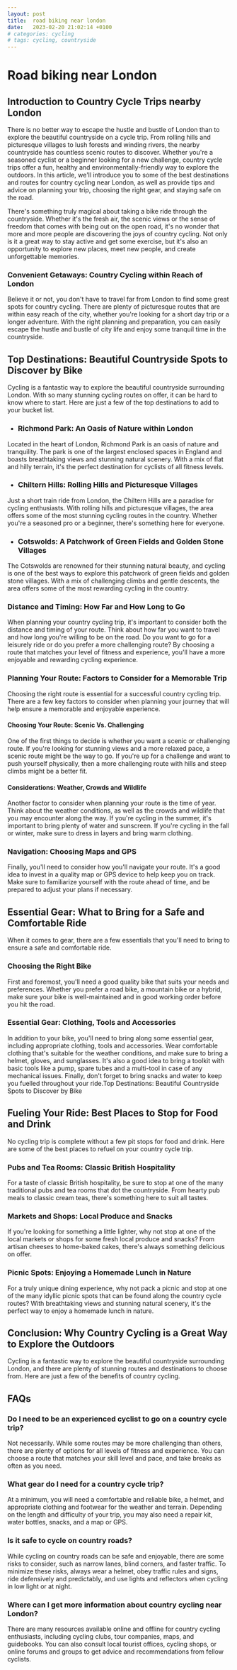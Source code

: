 ```yaml
---
layout: post
title:  road biking near london
date:   2023-02-20 21:02:14 +0100
# categories: cycling
# tags: cycling, countryside
---
```

# Road biking near London

## Introduction to Country Cycle Trips nearby London

There is no better way to escape the hustle and bustle of London than to explore the beautiful countryside on a cycle trip. From rolling hills and picturesque villages to lush forests and winding rivers, the nearby countryside has countless scenic routes to discover. Whether you're a seasoned cyclist or a beginner looking for a new challenge, country cycle trips offer a fun, healthy and environmentally-friendly way to explore the outdoors. In this article, we'll introduce you to some of the best destinations and routes for country cycling near London, as well as provide tips and advice on planning your trip, choosing the right gear, and staying safe on the road.


There's something truly magical about taking a bike ride through the countryside. Whether it's the fresh air, the scenic views or the sense of freedom that comes with being out on the open road, it's no wonder that more and more people are discovering the joys of country cycling. Not only is it a great way to stay active and get some exercise, but it's also an opportunity to explore new places, meet new people, and create unforgettable memories.

### Convenient Getaways: Country Cycling within Reach of London

Believe it or not, you don't have to travel far from London to find some great spots for country cycling. There are plenty of picturesque routes that are within easy reach of the city, whether you're looking for a short day trip or a longer adventure. With the right planning and preparation, you can easily escape the hustle and bustle of city life and enjoy some tranquil time in the countryside.

## Top Destinations: Beautiful Countryside Spots to Discover by Bike

Cycling is a fantastic way to explore the beautiful countryside surrounding London. With so many stunning cycling routes on offer, it can be hard to know where to start. Here are just a few of the top destinations to add to your bucket list.

- ### Richmond Park: An Oasis of Nature within London

Located in the heart of London, Richmond Park is an oasis of nature and tranquility. The park is one of the largest enclosed spaces in England and boasts breathtaking views and stunning natural scenery. With a mix of flat and hilly terrain, it's the perfect destination for cyclists of all fitness levels.

- ### Chiltern Hills: Rolling Hills and Picturesque Villages

Just a short train ride from London, the Chiltern Hills are a paradise for cycling enthusiasts. With rolling hills and picturesque villages, the area offers some of the most stunning cycling routes in the country. Whether you're a seasoned pro or a beginner, there's something here for everyone.

- ### Cotswolds: A Patchwork of Green Fields and Golden Stone Villages
    
The Cotswolds are renowned for their stunning natural beauty, and cycling is one of the best ways to explore this patchwork of green fields and golden stone villages. With a mix of challenging climbs and gentle descents, the area offers some of the most rewarding cycling in the country.

### Distance and Timing: How Far and How Long to Go

When planning your country cycling trip, it's important to consider both the distance and timing of your route. Think about how far you want to travel and how long you're willing to be on the road. Do you want to go for a leisurely ride or do you prefer a more challenging route? By choosing a route that matches your level of fitness and experience, you'll have a more enjoyable and rewarding cycling experience.

### Planning Your Route: Factors to Consider for a Memorable Trip

Choosing the right route is essential for a successful country cycling trip. There are a few key factors to consider when planning your journey that will help ensure a memorable and enjoyable experience.

#### Choosing Your Route: Scenic Vs. Challenging

One of the first things to decide is whether you want a scenic or challenging route. If you're looking for stunning views and a more relaxed pace, a scenic route might be the way to go. If you're up for a challenge and want to push yourself physically, then a more challenging route with hills and steep climbs might be a better fit.

#### Considerations: Weather, Crowds and Wildlife

Another factor to consider when planning your route is the time of year. Think about the weather conditions, as well as the crowds and wildlife that you may encounter along the way. If you're cycling in the summer, it's important to bring plenty of water and sunscreen. If you're cycling in the fall or winter, make sure to dress in layers and bring warm clothing.
        
### Navigation: Choosing Maps and GPS

Finally, you'll need to consider how you'll navigate your route. It's a good idea to invest in a quality map or GPS device to help keep you on track. Make sure to familiarize yourself with the route ahead of time, and be prepared to adjust your plans if necessary.
        
## Essential Gear: What to Bring for a Safe and Comfortable Ride

When it comes to gear, there are a few essentials that you'll need to bring to ensure a safe and comfortable ride.
        
### Choosing the Right Bike

First and foremost, you'll need a good quality bike that suits your needs and preferences. Whether you prefer a road bike, a mountain bike or a hybrid, make sure your bike is well-maintained and in good working order before you hit the road.
        
### Essential Gear: Clothing, Tools and Accessories

In addition to your bike, you'll need to bring along some essential gear, including appropriate clothing, tools and accessories. Wear comfortable clothing that's suitable for the weather conditions, and make sure to bring a helmet, gloves, and sunglasses. It's also a good idea to bring a toolkit with basic tools like a pump, spare tubes and a multi-tool in case of any mechanical issues. Finally, don't forget to bring snacks and water to keep you fuelled throughout your ride.Top Destinations: Beautiful Countryside Spots to Discover by Bike
        

## Fueling Your Ride: Best Places to Stop for Food and Drink
        
No cycling trip is complete without a few pit stops for food and drink. Here are some of the best places to refuel on your country cycle trip.

### Pubs and Tea Rooms: Classic British Hospitality

For a taste of classic British hospitality, be sure to stop at one of the many traditional pubs and tea rooms that dot the countryside. From hearty pub meals to classic cream teas, there's something here to suit all tastes.

### Markets and Shops: Local Produce and Snacks
        
If you're looking for something a little lighter, why not stop at one of the local markets or shops for some fresh local produce and snacks? From artisan cheeses to home-baked cakes, there's always something delicious on offer.
        
### Picnic Spots: Enjoying a Homemade Lunch in Nature
        

For a truly unique dining experience, why not pack a picnic and stop at one of the many idyllic picnic spots that can be found along the country cycle routes? With breathtaking views and stunning natural scenery, it's the perfect way to enjoy a homemade lunch in nature.


## Conclusion: Why Country Cycling is a Great Way to Explore the Outdoors
        

Cycling is a fantastic way to explore the beautiful countryside surrounding London, and there are plenty of stunning routes and destinations to choose from. Here are just a few of the benefits of country cycling.


## FAQs
        
### Do I need to be an experienced cyclist to go on a country cycle trip?

Not necessarily. While some routes may be more challenging than others, there are plenty of options for all levels of fitness and experience. You can choose a route that matches your skill level and pace, and take breaks as often as you need.

### What gear do I need for a country cycle trip?

At a minimum, you will need a comfortable and reliable bike, a helmet, and appropriate clothing and footwear for the weather and terrain. Depending on the length and difficulty of your trip, you may also need a repair kit, water bottles, snacks, and a map or GPS.

### Is it safe to cycle on country roads?

While cycling on country roads can be safe and enjoyable, there are some risks to consider, such as narrow lanes, blind corners, and faster traffic. To minimize these risks, always wear a helmet, obey traffic rules and signs, ride defensively and predictably, and use lights and reflectors when cycling in low light or at night.

### Where can I get more information about country cycling near London?

There are many resources available online and offline for country cycling enthusiasts, including cycling clubs, tour companies, maps, and guidebooks. You can also consult local tourist offices, cycling shops, or online forums and groups to get advice and recommendations from fellow cyclists.
